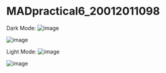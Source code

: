 # MADpractical6_20012011098

Dark Mode:
![image](https://user-images.githubusercontent.com/110656702/191285740-aa070dd4-7427-43c8-825a-a16922755fbf.png)

![image](https://user-images.githubusercontent.com/110656702/191285887-08aa9837-c809-47f9-a558-6bdec529d45f.png)

Light Mode:
![image](https://user-images.githubusercontent.com/110656702/191286031-e12e53d9-e259-44f4-a343-07b258655ae0.png)

![image](https://user-images.githubusercontent.com/110656702/191286110-239f83ed-84e9-4fb1-aea4-8c523e429160.png)

